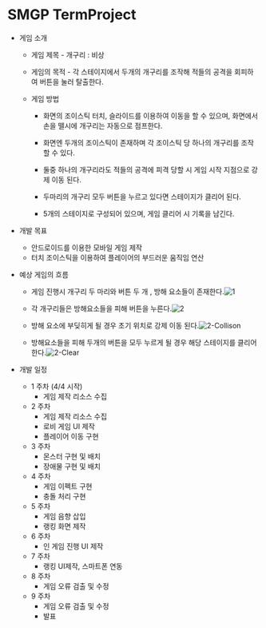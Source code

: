 # SMGP TermProject

* 게임 소개

  - 게임 제목 - 개구리 : 비상

  - 게임의 목적 - 각 스테이지에서 두개의 개구리를 조작해 적들의 공격을 회피하여 버튼을 눌러 탈출한다.

  - 게임 방법

    - 화면의 조이스틱 터치, 슬라이드를 이용하여 이동을 할 수 있으며, 화면에서 손을 뗄시에 개구리는 자동으로 점프한다.

    - 화면엔 두개의 조이스틱이 존재하며 각 조이스틱 당 하나의 개구리를 조작 할 수 있다.

    - 둘중 하나의 개구리라도 적들의 공격에 피격 당할 시 게임 시작 지점으로 강제 이동 된다.

    - 두마리의 개구리 모두 버튼을 누르고 있다면 스테이지가 클리어 된다.

    - 5개의 스테이지로 구성되어 있으며, 게임 클리어 시 기록을 남긴다.

      

* 개발 목표
  * 안드로이드를 이용한 모바일 게임 제작
  * 터치 조이스틱을 이용하여 플레이어의 부드러운 움직임 연산

* 예상 게임의 흐름

  - 게임 진행시 개구리 두 마리와 버튼 두 개 , 방해 요소들이 존재한다.![1](https://user-images.githubusercontent.com/71081825/160621326-8cee2e6b-6197-4717-878b-ed46ef9f2d0d.png)

  -  각 개구리들은 방해요소들을 피해 버튼을 누른다.![2](https://user-images.githubusercontent.com/71081825/160621399-00df24f7-9fb9-42cc-877b-18ffd135fa8c.png)

  - 방해 요소에 부딪히게 될 경우 초기 위치로 강제 이동 된다.![2-Collison](https://user-images.githubusercontent.com/71081825/160621404-6f258b2b-4be5-4af4-90c1-3185052d8501.png)

  - 방해요소들을 피해 두개의 버튼을 모두 누르게 될 경우 해당 스테이지를 클리어한다.![2-Clear](https://user-images.githubusercontent.com/71081825/160621401-54ed11e9-4f75-48ad-a74b-18bc904d3695.png)

    

* 개발 일정
  * 1 주차 (4/4 시작)
    - 게임 제작 리소스 수집
  * 2 주차
    * 게임 제작 리소스 수집 
    * 로비 게임 UI 제작
    * 플레이어 이동 구현
  * 3 주차
    * 몬스터 구현 및 배치
    * 장애물 구현 및 배치
  * 4 주차
    * 게임 이펙트 구현
    * 충돌 처리 구현
  * 5 주차
    * 게임 음향 삽입
    * 랭킹 화면 제작
  * 6 주차
    * 인 게임 진행 UI 제작
  * 7 주차
    * 랭킹 UI제작, 스마트폰 연동
  * 8 주차
    * 게임 오류 검출 및 수정
  * 9 주차
    * 게임 오류 검출 및 수정
    * 발표 